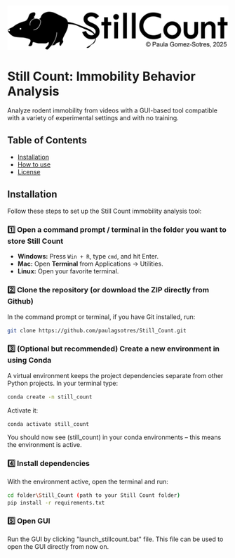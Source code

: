 ![Still Count Logo](https://raw.githubusercontent.com/paulagsotres/Still_Count/master/Still_count_logo.png)
# Still Count: Immobility Behavior Analysis
Analyze rodent immobility from videos with a GUI-based tool compatible with a variety of experimental settings and with no training.
## Table of Contents
- [Installation](#installation)
- [How to use](#howto)
- [License](#license)
  
## Installation

Follow these steps to set up the Still Count immobility analysis tool:


### 1️⃣ Open a command prompt / terminal in the folder you want to store Still Count

- **Windows:** Press `Win + R`, type `cmd`, and hit Enter.  
- **Mac:** Open **Terminal** from Applications → Utilities.  
- **Linux:** Open your favorite terminal.

### 2️⃣ Clone the repository (or download the ZIP directly from Github)

In the command prompt or terminal, if you have Git installed, run:

```bash
git clone https://github.com/paulagsotres/Still_Count.git
```


### 3️⃣ (Optional but recommended) Create a new environment in using Conda

A virtual environment keeps the project dependencies separate from other Python projects. In your terminal type:
```bash
conda create -n still_count
```
Activate it:
```bash
conda activate still_count
```
You should now see (still_count) in your conda environments – this means the environment is active.



### 4️⃣ Install dependencies

With the environment active, open the terminal and run:
``` bash
cd folder\Still_Count (path to your Still Count folder)
pip install -r requirements.txt
```

### 5️⃣ Open GUI

Run the GUI by clicking "launch_stillcount.bat" file. This file can be used to open the GUI directly from now on. 

